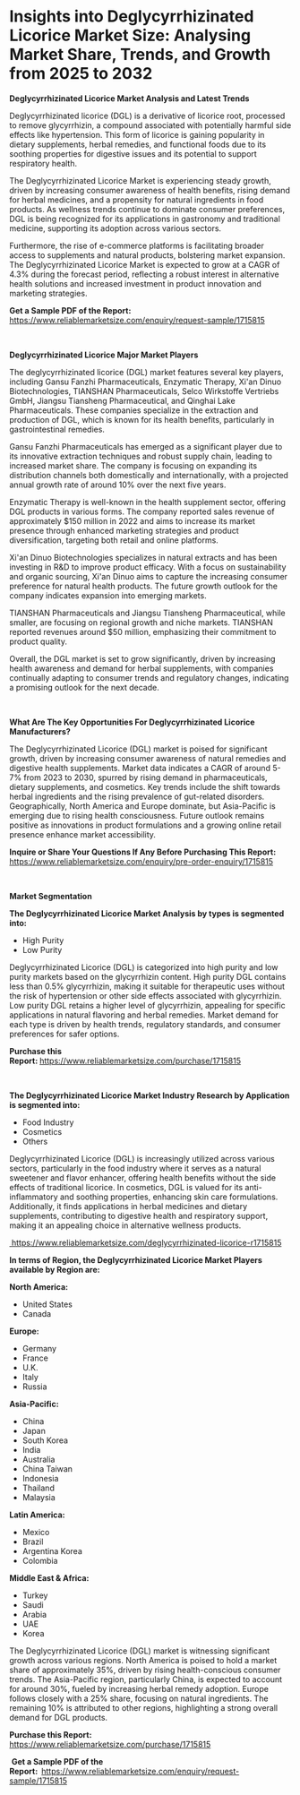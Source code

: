 <p><h1>Insights into Deglycyrrhizinated Licorice Market Size: Analysing Market Share, Trends, and Growth from 2025 to 2032</h1></p><p><strong>Deglycyrrhizinated Licorice Market Analysis and Latest Trends</strong></p>
<p><p>Deglycyrrhizinated licorice (DGL) is a derivative of licorice root, processed to remove glycyrrhizin, a compound associated with potentially harmful side effects like hypertension. This form of licorice is gaining popularity in dietary supplements, herbal remedies, and functional foods due to its soothing properties for digestive issues and its potential to support respiratory health. </p><p>The Deglycyrrhizinated Licorice Market is experiencing steady growth, driven by increasing consumer awareness of health benefits, rising demand for herbal medicines, and a propensity for natural ingredients in food products. As wellness trends continue to dominate consumer preferences, DGL is being recognized for its applications in gastronomy and traditional medicine, supporting its adoption across various sectors. </p><p>Furthermore, the rise of e-commerce platforms is facilitating broader access to supplements and natural products, bolstering market expansion. The Deglycyrrhizinated Licorice Market is expected to grow at a CAGR of 4.3% during the forecast period, reflecting a robust interest in alternative health solutions and increased investment in product innovation and marketing strategies.</p></p>
<p><strong>Get a Sample PDF of the Report:&nbsp;</strong> <a href="https://www.reliablemarketsize.com/enquiry/request-sample/1715815?utm_campaign=3024&utm_medium=2&utm_source=Github&utm_content=ia&utm_term=19042025&utm_id=deglycyrrhizinated-licorice">https://www.reliablemarketsize.com/enquiry/request-sample/1715815</a></p>
<p>&nbsp;</p>
<p><strong>Deglycyrrhizinated Licorice Major Market Players</strong></p>
<p><p>The deglycyrrhizinated licorice (DGL) market features several key players, including Gansu Fanzhi Pharmaceuticals, Enzymatic Therapy, Xi'an Dinuo Biotechnologies, TIANSHAN Pharmaceuticals, Selco Wirkstoffe Vertriebs GmbH, Jiangsu Tiansheng Pharmaceutical, and Qinghai Lake Pharmaceuticals. These companies specialize in the extraction and production of DGL, which is known for its health benefits, particularly in gastrointestinal remedies.</p><p>Gansu Fanzhi Pharmaceuticals has emerged as a significant player due to its innovative extraction techniques and robust supply chain, leading to increased market share. The company is focusing on expanding its distribution channels both domestically and internationally, with a projected annual growth rate of around 10% over the next five years.</p><p>Enzymatic Therapy is well-known in the health supplement sector, offering DGL products in various forms. The company reported sales revenue of approximately $150 million in 2022 and aims to increase its market presence through enhanced marketing strategies and product diversification, targeting both retail and online platforms.</p><p>Xi'an Dinuo Biotechnologies specializes in natural extracts and has been investing in R&D to improve product efficacy. With a focus on sustainability and organic sourcing, Xi'an Dinuo aims to capture the increasing consumer preference for natural health products. The future growth outlook for the company indicates expansion into emerging markets.</p><p>TIANSHAN Pharmaceuticals and Jiangsu Tiansheng Pharmaceutical, while smaller, are focusing on regional growth and niche markets. TIANSHAN reported revenues around $50 million, emphasizing their commitment to product quality. </p><p>Overall, the DGL market is set to grow significantly, driven by increasing health awareness and demand for herbal supplements, with companies continually adapting to consumer trends and regulatory changes, indicating a promising outlook for the next decade.</p></p>
<p>&nbsp;</p>
<p><strong>What Are The Key Opportunities For Deglycyrrhizinated Licorice Manufacturers?</strong></p>
<p><p>The Deglycyrrhizinated Licorice (DGL) market is poised for significant growth, driven by increasing consumer awareness of natural remedies and digestive health supplements. Market data indicates a CAGR of around 5-7% from 2023 to 2030, spurred by rising demand in pharmaceuticals, dietary supplements, and cosmetics. Key trends include the shift towards herbal ingredients and the rising prevalence of gut-related disorders. Geographically, North America and Europe dominate, but Asia-Pacific is emerging due to rising health consciousness. Future outlook remains positive as innovations in product formulations and a growing online retail presence enhance market accessibility.</p></p>
<p><strong>Inquire or Share Your Questions If Any Before Purchasing This Report:</strong> <a href="https://www.reliablemarketsize.com/enquiry/pre-order-enquiry/1715815?utm_campaign=3024&utm_medium=2&utm_source=Github&utm_content=ia&utm_term=19042025&utm_id=deglycyrrhizinated-licorice">https://www.reliablemarketsize.com/enquiry/pre-order-enquiry/1715815</a></p>
<p>&nbsp;</p>
<p><strong>Market Segmentation</strong></p>
<p><strong>The Deglycyrrhizinated Licorice Market Analysis by types is segmented into:</strong></p>
<p><ul><li>High Purity</li><li>Low Purity</li></ul></p>
<p><p>Deglycyrrhizinated Licorice (DGL) is categorized into high purity and low purity markets based on the glycyrrhizin content. High purity DGL contains less than 0.5% glycyrrhizin, making it suitable for therapeutic uses without the risk of hypertension or other side effects associated with glycyrrhizin. Low purity DGL retains a higher level of glycyrrhizin, appealing for specific applications in natural flavoring and herbal remedies. Market demand for each type is driven by health trends, regulatory standards, and consumer preferences for safer options.</p></p>
<p><strong>Purchase this Report:&nbsp;</strong><a href="https://www.reliablemarketsize.com/purchase/1715815?utm_campaign=3024&utm_medium=2&utm_source=Github&utm_content=ia&utm_term=19042025&utm_id=deglycyrrhizinated-licorice">https://www.reliablemarketsize.com/purchase/1715815</a></p>
<p>&nbsp;</p>
<p><strong>The Deglycyrrhizinated Licorice Market Industry Research by Application is segmented into:</strong></p>
<p><ul><li>Food Industry</li><li>Cosmetics</li><li>Others</li></ul></p>
<p><p>Deglycyrrhizinated Licorice (DGL) is increasingly utilized across various sectors, particularly in the food industry where it serves as a natural sweetener and flavor enhancer, offering health benefits without the side effects of traditional licorice. In cosmetics, DGL is valued for its anti-inflammatory and soothing properties, enhancing skin care formulations. Additionally, it finds applications in herbal medicines and dietary supplements, contributing to digestive health and respiratory support, making it an appealing choice in alternative wellness products.</p></p>
<p><a href="https://www.reliablemarketsize.com/deglycyrrhizinated-licorice-r1715815?utm_campaign=3024&utm_medium=2&utm_source=Github&utm_content=ia&utm_term=19042025&utm_id=deglycyrrhizinated-licorice">&nbsp;https://www.reliablemarketsize.com/deglycyrrhizinated-licorice-r1715815</a></p>
<p><strong>In terms of Region, the Deglycyrrhizinated Licorice Market Players available by Region are:</strong></p>
<p>
    <p> <strong> North America: </strong>
        <ul>
            <li>United States</li>
            <li>Canada</li>
        </ul>
        </p> 
    <p> <strong> Europe: </strong>
        <ul>
            <li>Germany</li>
            <li>France</li>
            <li>U.K.</li>
            <li>Italy</li>
            <li>Russia</li>
        </ul>
        </p> 
    <p> <strong> Asia-Pacific: </strong>
        <ul>
            <li>China</li>
            <li>Japan</li>
            <li>South Korea</li>
            <li>India</li>
            <li>Australia</li>
            <li>China Taiwan</li>
            <li>Indonesia</li>
            <li>Thailand</li>
            <li>Malaysia</li>
        </ul>
        </p> 
    <p> <strong> Latin America: </strong>
        <ul>
            <li>Mexico</li>
            <li>Brazil</li>
            <li>Argentina Korea</li>
            <li>Colombia</li>
        </ul>
        </p> 
    <p> <strong> Middle East & Africa: </strong>
        <ul>
            <li>Turkey</li>
            <li>Saudi</li>
            <li>Arabia</li>
            <li>UAE</li>
            <li>Korea</li>
        </ul>
    </p>
    </p>
<p><p>The Deglycyrrhizinated Licorice (DGL) market is witnessing significant growth across various regions. North America is poised to hold a market share of approximately 35%, driven by rising health-conscious consumer trends. The Asia-Pacific region, particularly China, is expected to account for around 30%, fueled by increasing herbal remedy adoption. Europe follows closely with a 25% share, focusing on natural ingredients. The remaining 10% is attributed to other regions, highlighting a strong overall demand for DGL products.</p></p>
<p><strong>Purchase this Report: </strong><a href="https://www.reliablemarketsize.com/purchase/1715815?utm_campaign=3024&utm_medium=2&utm_source=Github&utm_content=ia&utm_term=19042025&utm_id=deglycyrrhizinated-licorice">https://www.reliablemarketsize.com/purchase/1715815</a></p>
<p>&nbsp;<strong>Get a Sample PDF of the Report:&nbsp;&nbsp;</strong><a href="https://www.reliablemarketsize.com/enquiry/request-sample/1715815?utm_campaign=3024&utm_medium=2&utm_source=Github&utm_content=ia&utm_term=19042025&utm_id=deglycyrrhizinated-licorice">https://www.reliablemarketsize.com/enquiry/request-sample/1715815</a></p>
<p><strong></strong></p>
<p><p></p><p></p><p></p></p>